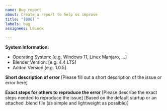 ```yaml
---
name: Bug report
about: Create a report to help us improve
title: "[BUG] "
labels: bug
assignees: L0Lock

---
```


**System Information:**
 - Operating System: [e.g. Windows 11, Linux Manjaro, ...]
 - Blender Version: [e.g. 4.4 LTS]
 - Addon Version [e.g. 1.0.5]

**Short description of error**
[Please fill out a short description of the issue or error here]

**Exact steps for others to reproduce the error**
[Please describe the exact steps needed to reproduce the issue]
[Based on the default startup or an attached .blend file (as simple and lightweight as possible)]
